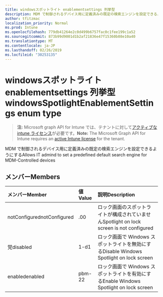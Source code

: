 ```yaml
---
title: windowsスポットライト enablementsettings 列挙型
description: MDM で制御されるデバイス用に定義済みの既定の検索エンジンを設定できるようにする
author: tfitzmac
localization_priority: Normal
ms.prod: Intune
ms.openlocfilehash: 779db41264e2c0d499b6757fac0c1fee199c1a52
ms.sourcegitcommit: 873b99d9001d1b2af21836e47f15360b08e10a40
ms.translationtype: MT
ms.contentlocale: ja-JP
ms.lasthandoff: 02/26/2019
ms.locfileid: "30253135"
---
```

# <a name="windowsspotlightenablementsettings-enum-type"></a><span data-ttu-id="5e350-103">windowsスポットライト enablementsettings 列挙型</span><span class="sxs-lookup"><span data-stu-id="5e350-103">windowsSpotlightEnablementSettings enum type</span></span>

> <span data-ttu-id="5e350-104">**注:** Microsoft graph API for Intune では、テナントに対して[アクティブな intune ライセンス](https://go.microsoft.com/fwlink/?linkid=839381)が必要です。</span><span class="sxs-lookup"><span data-stu-id="5e350-104">**Note:** The Microsoft Graph API for Intune requires an [active Intune license](https://go.microsoft.com/fwlink/?linkid=839381) for the tenant.</span></span>

<span data-ttu-id="5e350-105">MDM で制御されるデバイス用に定義済みの既定の検索エンジンを設定できるようにする</span><span class="sxs-lookup"><span data-stu-id="5e350-105">Allows IT admind to set a predefined default search engine for MDM-Controlled devices</span></span>

## <a name="members"></a><span data-ttu-id="5e350-106">メンバー</span><span class="sxs-lookup"><span data-stu-id="5e350-106">Members</span></span>
|<span data-ttu-id="5e350-107">メンバー</span><span class="sxs-lookup"><span data-stu-id="5e350-107">Member</span></span>|<span data-ttu-id="5e350-108">値</span><span class="sxs-lookup"><span data-stu-id="5e350-108">Value</span></span>|<span data-ttu-id="5e350-109">説明</span><span class="sxs-lookup"><span data-stu-id="5e350-109">Description</span></span>|
|:---|:---|:---|
|<span data-ttu-id="5e350-110">notConfigured</span><span class="sxs-lookup"><span data-stu-id="5e350-110">notConfigured</span></span>|<span data-ttu-id="5e350-111">.0</span><span class="sxs-lookup"><span data-stu-id="5e350-111">0</span></span>|<span data-ttu-id="5e350-112">ロック画面のスポットライトが構成されていません</span><span class="sxs-lookup"><span data-stu-id="5e350-112">Spotlight on lock screen is not configured</span></span>|
|<span data-ttu-id="5e350-113">党</span><span class="sxs-lookup"><span data-stu-id="5e350-113">disabled</span></span>|<span data-ttu-id="5e350-114">1-d</span><span class="sxs-lookup"><span data-stu-id="5e350-114">1</span></span>|<span data-ttu-id="5e350-115">ロック画面で Windows スポットライトを無効にする</span><span class="sxs-lookup"><span data-stu-id="5e350-115">Disable Windows Spotlight on lock screen</span></span>|
|<span data-ttu-id="5e350-116">enabled</span><span class="sxs-lookup"><span data-stu-id="5e350-116">enabled</span></span>|<span data-ttu-id="5e350-117">pbm-2</span><span class="sxs-lookup"><span data-stu-id="5e350-117">2</span></span>|<span data-ttu-id="5e350-118">ロック画面で Windows スポットライトを有効にする</span><span class="sxs-lookup"><span data-stu-id="5e350-118">Enable Windows Spotlight on lock screen</span></span>|



